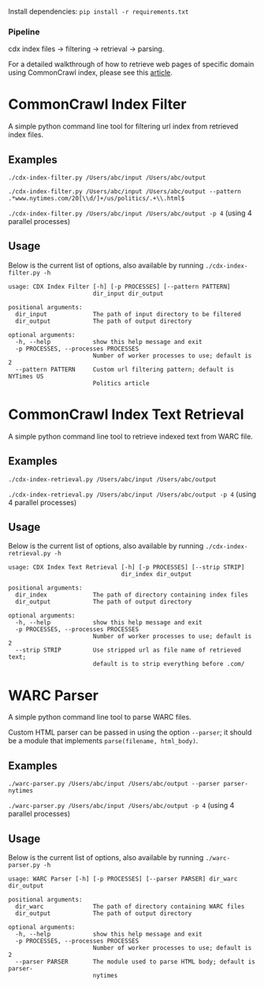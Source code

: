 Install dependencies: `pip install -r requirements.txt`

### Pipeline
cdx index files -> filtering -> retrieval -> parsing.

For a detailed walkthrough of how to retrieve web pages of specific domain using CommonCrawl index, please see this [article](https://liyanxu.blog/2019/01/19/retrieve-web-pages-using-commoncrawl-index/).

# CommonCrawl Index Filter
A simple python command line tool for filtering url index from retrieved index files.

## Examples
```./cdx-index-filter.py /Users/abc/input /Users/abc/output```

```./cdx-index-filter.py /Users/abc/input /Users/abc/output --pattern .*www.nytimes.com/20[\\d/]+/us/politics/.+\\.html$```

```./cdx-index-filter.py /Users/abc/input /Users/abc/output -p 4``` (using 4 parallel processes)

## Usage
Below is the current list of options, also available by running `./cdx-index-filter.py -h`
```
usage: CDX Index Filter [-h] [-p PROCESSES] [--pattern PATTERN]
                        dir_input dir_output

positional arguments:
  dir_input             The path of input directory to be filtered
  dir_output            The path of output directory

optional arguments:
  -h, --help            show this help message and exit
  -p PROCESSES, --processes PROCESSES
                        Number of worker processes to use; default is 2
  --pattern PATTERN     Custom url filtering pattern; default is NYTimes US
                        Politics article
```

# CommonCrawl Index Text Retrieval

A simple python command line tool to retrieve indexed text from WARC file.

## Examples
```./cdx-index-retrieval.py /Users/abc/input /Users/abc/output```

```./cdx-index-retrieval.py /Users/abc/input /Users/abc/output -p 4``` (using 4 parallel processes)

## Usage
Below is the current list of options, also available by running `./cdx-index-retrieval.py -h`
```
usage: CDX Index Text Retrieval [-h] [-p PROCESSES] [--strip STRIP]
                                dir_index dir_output

positional arguments:
  dir_index             The path of directory containing index files
  dir_output            The path of output directory

optional arguments:
  -h, --help            show this help message and exit
  -p PROCESSES, --processes PROCESSES
                        Number of worker processes to use; default is 2
  --strip STRIP         Use stripped url as file name of retrieved text;
                        default is to strip everything before .com/
```

# WARC Parser

A simple python command line tool to parse WARC files.

Custom HTML parser can be passed in using the option `--parser`; it should be a module that implements `parse(filename, html_body)`.

## Examples
```./warc-parser.py /Users/abc/input /Users/abc/output --parser parser-nytimes```

```./warc-parser.py /Users/abc/input /Users/abc/output -p 4``` (using 4 parallel processes)

## Usage
Below is the current list of options, also available by running `./warc-parser.py -h`
```
usage: WARC Parser [-h] [-p PROCESSES] [--parser PARSER] dir_warc dir_output

positional arguments:
  dir_warc              The path of directory containing WARC files
  dir_output            The path of output directory

optional arguments:
  -h, --help            show this help message and exit
  -p PROCESSES, --processes PROCESSES
                        Number of worker processes to use; default is 2
  --parser PARSER       The module used to parse HTML body; default is parser-
                        nytimes
```

